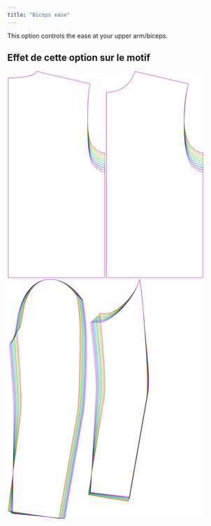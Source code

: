 ```yaml
---
title: "Biceps ease"
---
```


This option controls the ease at your upper arm/biceps.

## Effet de cette option sur le motif

![This image shows the effect of this option by superimposing several variants that have a different value for this option](bent_bicepsease_sample.svg "Effect of this option on the pattern")
